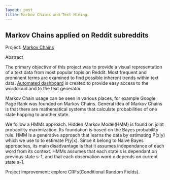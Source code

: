 ```yaml
---
layout: post
title: Markov Chains and Text Mining 
---
```


## **Markov Chains applied on Reddit subreddits**

Project: [Markov Chains](https://github.com/alicjawil/Reddit-Markov-Chains)


Abstract

The primary objective of this project was to provide a visual representation of a text data from most popular topis on Reddit.
Most frequent and prominent terms are examined to find possible inherent trends within text data.
[Automated dashboard](https://github.com/alicjawil/Reddit-Markov-Chains/blob/master/webapp.md)
is created to provide easy access to the wordcloud and to the text generator.

Markov Chain usage can be seen in various places, for example Google Page Rank was founded on Markov Chains. General idea of 
Markov Chains is that there are mathematical systems that calculate probabilities of one state hopping to another state.

We follow a HMMs approach. Hidden Markov Model(HMM) is found on joint probability maximization. Its foundation is based on the Bayes 
probability rule. HMM is a generative approach that learns the data by estimating P(x|y) which we use to to estimate P(y|x).
Since it belong to Naive Bayes approaches, its main disadvantage is that it assumes independance of each word from its context.
HMMs assumes that each state s is dependant on previous state s-1, and that each observation word x depends on current state s-1.

Project improvement: explore CRFs(Conditional Random Fields). 



